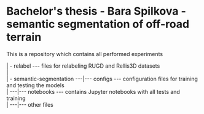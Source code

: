 # Bachelor's thesis - Bara Spilkova - semantic segmentation of off-road terrain
This is a repository which contains all performed experiments  
  
  
| - relabel --- files for relabeling RUGD and Rellis3D datasets  
|  
| - semantic-segmentation ---|--- configs --- configuration files for training and testing the models  
|                         ---|--- notebooks --- contains Jupyter notebooks with all tests and training  
|                         ---|--- other files
